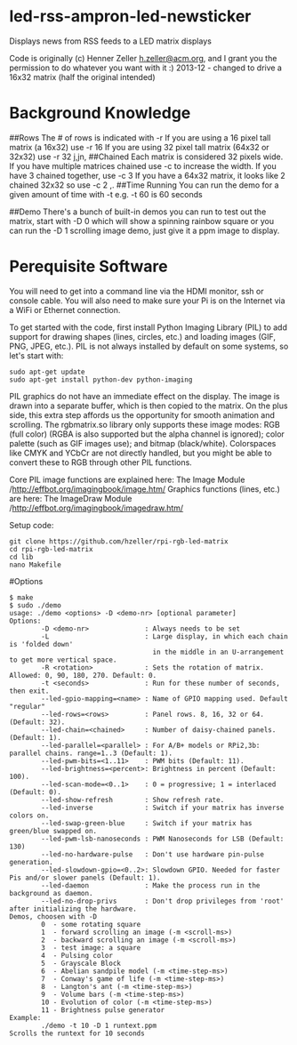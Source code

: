 # led-rss-ampron-led-newsticker
Displays news from RSS feeds to a LED matrix displays


Code is originally (c) Henner Zeller h.zeller@acm.org, and I grant you the permission to do whatever you want with it :) 2013-12 - changed to drive a 16x32 matrix (half the original intended)


# Background Knowledge

##Rows
The # of rows is indicated with -r
If you are using a 16 pixel tall matrix (a 16x32) use -r 16
If you are using 32 pixel tall matrix (64x32 or 32x32) use -r 32
j,jn,
##Chained
Each matrix is considered 32 pixels wide. If you have multiple matrices chained use -c to increase the width. If you have 3 chained together, use -c 3 If you have a 64x32 matrix, it looks like 2 chained 32x32 so use -c 2
,.
##Time Running
You can run the demo for a given amount of time with -t e.g. -t 60 is 60 seconds

##Demo
There's a bunch of built-in demos you can run to test out the matrix, start with -D 0 which will show a spinning rainbow square or you can run the -D 1 scrolling image demo, just give it a ppm image to display.


# Perequisite Software
You will need to get into a command line via the HDMI monitor, ssh or console cable. You will also need to make sure your Pi is on the Internet via a WiFi or Ethernet connection.

To get started with the code, first install Python Imaging Library (PIL) to add support for drawing shapes (lines, circles, etc.) and loading images (GIF, PNG, JPEG, etc.). PIL is not always installed by default on some systems, so let's start with:

```
sudo apt-get update
sudo apt-get install python-dev python-imaging
```

PIL graphics do not have an immediate effect on the display. The image is drawn into a separate buffer, which is then copied to the matrix. On the plus side, this extra step affords us the opportunity for smooth animation and scrolling.
The rgbmatrix.so library only supports these image modes: RGB (full color) (RGBA is also supported but the alpha channel is ignored); color palette (such as GIF images use); and bitmap (black/white). Colorspaces like CMYK and YCbCr are not directly handled, but you might be able to convert these to RGB through other PIL functions.

Core PIL image functions are explained here: The Image Module /http://effbot.org/imagingbook/image.htm/
Graphics functions (lines, etc.) are here: The ImageDraw Module /http://effbot.org/imagingbook/imagedraw.htm/



Setup code:
```
git clone https://github.com/hzeller/rpi-rgb-led-matrix
cd rpi-rgb-led-matrix
cd lib
nano Makefile
```

#Options

```
$ make
$ sudo ./demo
usage: ./demo <options> -D <demo-nr> [optional parameter]
Options:
        -D <demo-nr>              : Always needs to be set
        -L                        : Large display, in which each chain is 'folded down'
                                    in the middle in an U-arrangement to get more vertical space.
        -R <rotation>             : Sets the rotation of matrix. Allowed: 0, 90, 180, 270. Default: 0.
        -t <seconds>              : Run for these number of seconds, then exit.
        --led-gpio-mapping=<name> : Name of GPIO mapping used. Default "regular"
        --led-rows=<rows>         : Panel rows. 8, 16, 32 or 64. (Default: 32).
        --led-chain=<chained>     : Number of daisy-chained panels. (Default: 1).
        --led-parallel=<parallel> : For A/B+ models or RPi2,3b: parallel chains. range=1..3 (Default: 1).
        --led-pwm-bits=<1..11>    : PWM bits (Default: 11).
        --led-brightness=<percent>: Brightness in percent (Default: 100).
        --led-scan-mode=<0..1>    : 0 = progressive; 1 = interlaced (Default: 0).
        --led-show-refresh        : Show refresh rate.
        --led-inverse             : Switch if your matrix has inverse colors on.
        --led-swap-green-blue     : Switch if your matrix has green/blue swapped on.
        --led-pwm-lsb-nanoseconds : PWM Nanoseconds for LSB (Default: 130)
        --led-no-hardware-pulse   : Don't use hardware pin-pulse generation.
        --led-slowdown-gpio=<0..2>: Slowdown GPIO. Needed for faster Pis and/or slower panels (Default: 1).
        --led-daemon              : Make the process run in the background as daemon.
        --led-no-drop-privs       : Don't drop privileges from 'root' after initializing the hardware.
Demos, choosen with -D
        0  - some rotating square
        1  - forward scrolling an image (-m <scroll-ms>)
        2  - backward scrolling an image (-m <scroll-ms>)
        3  - test image: a square
        4  - Pulsing color
        5  - Grayscale Block
        6  - Abelian sandpile model (-m <time-step-ms>)
        7  - Conway's game of life (-m <time-step-ms>)
        8  - Langton's ant (-m <time-step-ms>)
        9  - Volume bars (-m <time-step-ms>)
        10 - Evolution of color (-m <time-step-ms>)
        11 - Brightness pulse generator
Example:
        ./demo -t 10 -D 1 runtext.ppm
Scrolls the runtext for 10 seconds
```



